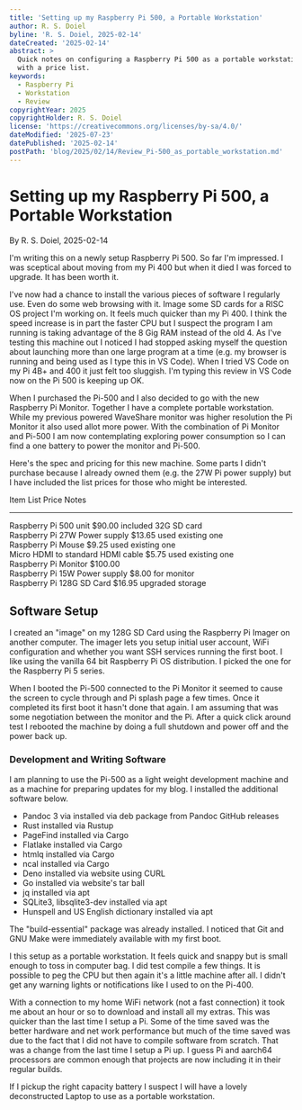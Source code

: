 ```yaml
---
title: 'Setting up my Raspberry Pi 500, a Portable Workstation'
author: R. S. Doiel
byline: 'R. S. Doiel, 2025-02-14'
dateCreated: '2025-02-14'
abstract: >
  Quick notes on configuring a Raspberry Pi 500 as a portable workstation along
  with a price list.
keywords:
  - Raspberry Pi
  - Workstation
  - Review
copyrightYear: 2025
copyrightHolder: R. S. Doiel
license: 'https://creativecommons.org/licenses/by-sa/4.0/'
dateModified: '2025-07-23'
datePublished: '2025-02-14'
postPath: 'blog/2025/02/14/Review_Pi-500_as_portable_workstation.md'
---
```


# Setting up my Raspberry Pi 500, a Portable Workstation

By R. S. Doiel, 2025-02-14

I'm  writing this on a newly setup Raspberry Pi 500. So far I'm impressed. I was sceptical about moving from my Pi 400 but when it died I was forced to upgrade. It has been worth it.

I've now had a chance to install the various pieces of software I regularly use. Even do some web browsing with it. Image some SD cards for a RISC OS project I'm working on. It feels much quicker than my Pi 400. I think the speed increase is in part the faster CPU but I suspect the program I am running is taking advantage of the 8 Gig RAM instead of the old 4. As I've testing this machine out I noticed I had stopped asking myself the question about launching more than one large program at a time (e.g. my browser is running and being used as I type this in VS Code). When I tried VS Code on my Pi 4B+ and 400 it just felt too sluggish. I'm typing this review in VS Code now on the Pi 500 is keeping up OK.

When I purchased the Pi-500 and I also decided to go with the new Raspberry Pi Monitor. Together I have a complete portable workstation. While my previous powered WaveShare monitor was higher resolution the Pi Monitor it  also used allot more power.  With the combination of Pi Monitor and Pi-500 I am now contemplating exploring power consumption so I can find a one battery to power the monitor and Pi-500.

Here's the spec and pricing for this new machine. Some parts I didn't purchase because I already owned them (e.g. the 27W Pi power supply) but I have included the list prices for those who might be interested.

Item                                List Price    Notes                   
----------------------------------  ------------  -----------------------
Raspberry Pi 500 unit               $90.00        included  32G SD card  
Raspberry Pi 27W Power supply       $13.65        used existing one      
Raspberry Pi Mouse                  $9.25         used existing one      
Micro HDMI to standard HDMI cable   $5.75         used existing one      
Raspberry Pi Monitor                $100.00                              
Raspberry Pi 15W Power supply       $8.00         for monitor            
Raspberry Pi 128G SD Card           $16.95        upgraded storage       


## Software Setup

I created an "image" on my 128G SD Card using the Raspberry Pi Imager on another computer.  The imager lets you setup initial user account, WiFi configuration and whether you want SSH services running the first boot. I like using the vanilla 64 bit Raspberry Pi OS distribution. I picked the one for the Raspberry Pi 5 series.

When I booted the Pi-500 connected to the Pi Monitor it seemed to cause the screen to cycle through and Pi splash page a few times. Once it completed its first boot it hasn't done that again. I am assuming that was some negotiation between the monitor and the Pi. After a quick click around test I rebooted the machine by doing a full shutdown and power off and the power back up.

### Development and Writing Software

I am planning to use the Pi-500 as a light weight development machine and as a machine for preparing updates for my blog. I installed the additional software below.

- Pandoc 3 via installed via deb package from Pandoc GitHub releases
- Rust installed via Rustup
- PageFind installed via Cargo
- Flatlake installed via Cargo
- htmlq installed via Cargo
- ncal installed via Cargo
- Deno installed via website using CURL
- Go installed via website's tar ball
- jq installed via apt
- SQLite3, libsqlite3-dev installed via apt
- Hunspell and US English dictionary installed via apt

The "build-essential" package was already installed. I noticed that Git and GNU Make were immediately available with my first boot.

I this setup as a portable  workstation. It feels quick and snappy but is small enough to toss in computer bag. I did test compile a few things. It is possible to peg the CPU but then again it's a little machine after all. I didn't get any warning lights or notifications like I used to on the Pi-400.

With a connection to my home WiFi network (not a fast connection) it took me about an hour or so to download and install all my extras. This was quicker than the last time I setup a Pi. Some of the time saved was the better hardware and net work performance but much of the time saved was due to the fact that I did not have to compile software from scratch. That was a change from the last time I setup a Pi up.  I guess  Pi and aarch64 processors are common enough that projects are now including it in their regular builds.

If  I pickup the right capacity battery I suspect I will have a lovely deconstructed Laptop to use as a portable workstation.
